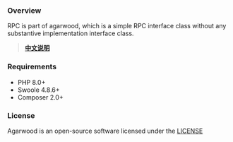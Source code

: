 ### Overview

RPC is part of agarwood, which is a simple RPC interface class without any substantive implementation interface class.
> **[中文说明](README.zh-CN.md)**

### Requirements

- PHP 8.0+
- Swoole 4.8.6+
- Composer 2.0+

### License

Agarwood is an open-source software licensed under the [LICENSE](LICENSE)

